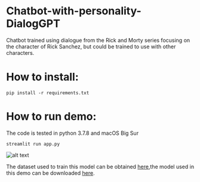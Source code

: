 # Chatbot-with-personality-DialogGPT
Chatbot trained using dialogue from the Rick and Morty series focusing on the character of Rick Sanchez, but could be trained to use with other characters.

# How to install:
<pre><code>pip install -r requirements.txt </code></pre>

# How to run demo:
The code is tested in python 3.7.8 and macOS Big Sur
<pre><code>streamlit run app.py </code></pre>

![alt text](https://github.com/juan-csv/Chatbot-with-personality-DialogGPT/blob/master/content/bot_rick.gif)

The dataset used to train this model can be obtained [here](https://www.kaggle.com/andradaolteanu/rickmorty-scripts),the model used in this demo can be downloaded [here](https://drive.google.com/drive/folders/13Q8jxJJ6BqAbia5RTk3sYcef1oSJMgbe?usp=sharing).

